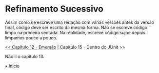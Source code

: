 # Refinamento Sucessivo
Assim como se escreve uma redação com várias versões antes da versão final, 
código deve ser escrito da mesma forma. Não se escreve código limpo na primeira
sentada. Na realidade, escreve código sujoe depois limpamos pouco a pouco.


[<< Capítulo 12 - Emersão](./../chap12_Emergence/README.md)
|
Capítulo 15 - Dentro do JUnit >>
<!-- (./../chap14_SuccessiveRefinement/README.md) -->

Não li o capítulo 13.

[• Início](../../README.md)

